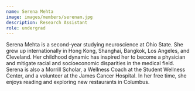 ```yaml
---
name: Serena Mehta
image: images/members/serenam.jpg
description: Research Assistant
role: undergrad
---
```


Serena Mehta is a second-year studying neuroscience at Ohio State. She grew up internationally in Hong Kong, Shanghai, Bangkok, Los Angeles, and Cleveland. Her childhood dynamic has inspired her to become a physician and mitigate racial and socioeconomic disparities in the medical field. Serena is also a Morrill Scholar, a Wellness Coach at the Student Wellness Center, and a volunteer at the James Cancer Hospital. In her free time, she enjoys reading and exploring new restaurants in Columbus.